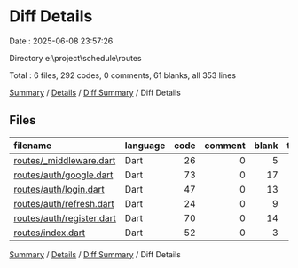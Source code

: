 # Diff Details

Date : 2025-06-08 23:57:26

Directory e:\\project\\schedule\\routes

Total : 6 files,  292 codes, 0 comments, 61 blanks, all 353 lines

[Summary](results.md) / [Details](details.md) / [Diff Summary](diff.md) / Diff Details

## Files
| filename | language | code | comment | blank | total |
| :--- | :--- | ---: | ---: | ---: | ---: |
| [routes/\_middleware.dart](/routes/_middleware.dart) | Dart | 26 | 0 | 5 | 31 |
| [routes/auth/google.dart](/routes/auth/google.dart) | Dart | 73 | 0 | 17 | 90 |
| [routes/auth/login.dart](/routes/auth/login.dart) | Dart | 47 | 0 | 13 | 60 |
| [routes/auth/refresh.dart](/routes/auth/refresh.dart) | Dart | 24 | 0 | 9 | 33 |
| [routes/auth/register.dart](/routes/auth/register.dart) | Dart | 70 | 0 | 14 | 84 |
| [routes/index.dart](/routes/index.dart) | Dart | 52 | 0 | 3 | 55 |

[Summary](results.md) / [Details](details.md) / [Diff Summary](diff.md) / Diff Details